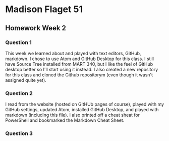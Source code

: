 # Madison Flaget 51 #

## Homework Week 2 ##

### Question 1 ###
This week we learned about and played with text editors, GitHub, markdown. I chose to use Atom and GitHub Desktop for this class. I still have Source Tree installed from MART 340, but I like the feel of GitHub desktop better so I'll start using it instead. I also created a new repository for this class and cloned the Github repositorym (even though it wasn't assigned quite yet).

### Question 2 ###
I read from the website (hosted on GitHUb pages of course), played with my GitHub settings, updated Atom, installed GitHub Desktop, and played with markdown (including this file). I also printed off a cheat sheat for PowerShell and bookmarked the Markdown Cheat Sheet.

### Question 3 ###
